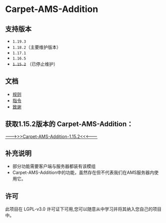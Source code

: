 # Carpet-AMS-Addition

## 支持版本

- `1.19.3`
- `1.18.2`（主要维护版本）
- `1.17.1`
- `1.16.5`
- ~~`1.15.2`~~ （已停止维护）

## 文档

- [规则](readme_folder/rules.md)
- [指令](readme_folder/commands.md)
- [致谢](readme_folder/3q.md)

## 获取1.15.2版本的 Carpet-AMS-Addition：

[ --->>>Carpet-AMS-Addition-1.15.2<<<--- ](https://github.com/1024-byteeeee/Carpet-AMS-Addition-1.15.2)

## 补充说明
- 部分功能需要客户端与服务器都装有该模组
- Carpet-AMS-Addition中的功能，虽然存在但不代表我们在AMS服务器内使用它。

## 许可
此项目在 LGPL-v3.0 许可证下可用,您可以随意从中学习并将其纳入您自己的项目中。
